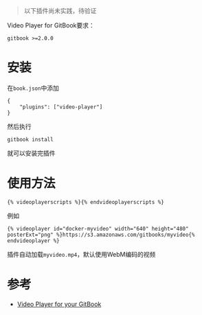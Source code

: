 > 以下插件尚未实践，待验证

Video Player for GitBook要求：

	gitbook >=2.0.0

# 安装

在`book.json`中添加

	{
	    "plugins": ["video-player"]
	}

然后执行

	gitbook install

就可以安装完插件

# 使用方法

	{% videoplayerscripts %}{% endvideoplayerscripts %}

例如

	{% videoplayer id="docker-myvideo" width="640" height="480" posterExt="png" %}https://s3.amazonaws.com/gitbooks/myvideo{% endvideoplayer %}

插件自动加载`myvideo.mp4`，默认使用WebM编码的视频

# 参考

* [Video Player for your GitBook](https://plugins.gitbook.com/plugin/videoplayer)